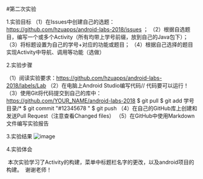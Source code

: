 #第二次实验

1.实验目标
（1）在Issues中创建自己的选题：https://github.com/hzuapps/android-labs-2018/issues ； 
（2）根据自选题目，编写一个或多个Activity（所有均带上学号前缀，放到自己的Java包下）； 
（3）将标题设置为自己的学号+对应的功能或题目； 
（4）根据自己选择的题目实现Activity中导航、调用等功能（选做）

2.实验步骤

（1）阅读实验要求：https://github.com/hzuapps/android-labs-2018/labels/Lab 
（2）在电脑上Android Studio编写代码// 代码要可以运行！ 
（3）使用Git将代码提交到自己的库中：https://github.com/YOUR_NAME/android-labs-2018 $ git pull $ git add 学号目录/* $ git commit "#12345678 " $ git push 
（4）在自己的GitHub库上创建和发送Pull Request（注意查看Changed files）
（5）在GitHub中使用Markdown文件编写实验报告
 
 3.实验结果
![image](https://raw.githubusercontent.com/GeekLee1998/android-labs-2018/master/soft1612070501311/lab2.png)	
 
 4.实验体会
  
  本次实验学习了Activity的构建，菜单中标题栏名字的更改，以及android项目的构建。
  谢谢老师！
